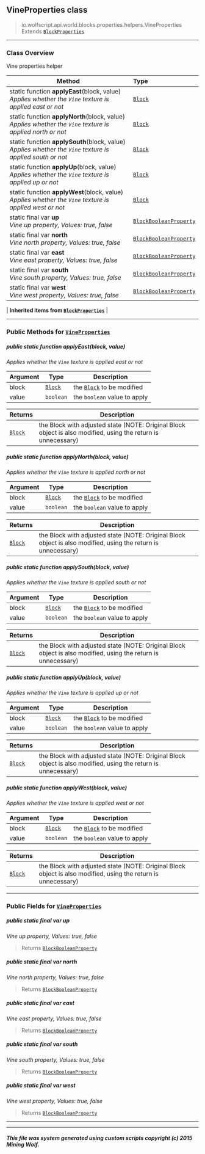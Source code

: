 ## VineProperties __class__

>io.wolfscript.api.world.blocks.properties.helpers.VineProperties
>Extends [`BlockProperties`](BlockProperties.md)

---

### Class Overview

Vine properties helper

Method | Type   
--- | :--- 
static function __applyEast__(block, value) <br> _Applies whether the `Vine` texture is applied east or not_ | [`Block`](../../Block.md)
static function __applyNorth__(block, value) <br> _Applies whether the `Vine` texture is applied north or not_ | [`Block`](../../Block.md)
static function __applySouth__(block, value) <br> _Applies whether the `Vine` texture is applied south or not_ | [`Block`](../../Block.md)
static function __applyUp__(block, value) <br> _Applies whether the `Vine` texture is applied up or not_ | [`Block`](../../Block.md)
static function __applyWest__(block, value) <br> _Applies whether the `Vine` texture is applied west or not_ | [`Block`](../../Block.md)
static final var __up__ <br> _Vine up property, Values: true, false_ | [`BlockBooleanProperty`](../BlockBooleanProperty.md)
static final var __north__ <br> _Vine north property, Values: true, false_ | [`BlockBooleanProperty`](../BlockBooleanProperty.md)
static final var __east__ <br> _Vine east property, Values: true, false_ | [`BlockBooleanProperty`](../BlockBooleanProperty.md)
static final var __south__ <br> _Vine south property, Values: true, false_ | [`BlockBooleanProperty`](../BlockBooleanProperty.md)
static final var __west__ <br> _Vine west property, Values: true, false_ | [`BlockBooleanProperty`](../BlockBooleanProperty.md)
 |
__Inherited items from [`BlockProperties`](BlockProperties.md)__ |





---


### Public Methods for [`VineProperties`](VineProperties.md)

##### <a id='applyeast'></a>public static function __applyEast__(block, value)

_Applies whether the `Vine` texture is applied east or not_

Argument | Type | Description  
--- | --- | --- 
block | [`Block`](../../Block.md) | the [`Block`](../../Block.md) to be modified
value | `boolean` | the `boolean` value to apply

Returns | Description
--- | --- 
[`Block`](../../Block.md) | the Block with adjusted state (NOTE: Original Block object is also modified, using the return is unnecessary)


##### <a id='applynorth'></a>public static function __applyNorth__(block, value)

_Applies whether the `Vine` texture is applied north or not_

Argument | Type | Description  
--- | --- | --- 
block | [`Block`](../../Block.md) | the [`Block`](../../Block.md) to be modified
value | `boolean` | the `boolean` value to apply

Returns | Description
--- | --- 
[`Block`](../../Block.md) | the Block with adjusted state (NOTE: Original Block object is also modified, using the return is unnecessary)


##### <a id='applysouth'></a>public static function __applySouth__(block, value)

_Applies whether the `Vine` texture is applied south or not_

Argument | Type | Description  
--- | --- | --- 
block | [`Block`](../../Block.md) | the [`Block`](../../Block.md) to be modified
value | `boolean` | the `boolean` value to apply

Returns | Description
--- | --- 
[`Block`](../../Block.md) | the Block with adjusted state (NOTE: Original Block object is also modified, using the return is unnecessary)


##### <a id='applyup'></a>public static function __applyUp__(block, value)

_Applies whether the `Vine` texture is applied up or not_

Argument | Type | Description  
--- | --- | --- 
block | [`Block`](../../Block.md) | the [`Block`](../../Block.md) to be modified
value | `boolean` | the `boolean` value to apply

Returns | Description
--- | --- 
[`Block`](../../Block.md) | the Block with adjusted state (NOTE: Original Block object is also modified, using the return is unnecessary)


##### <a id='applywest'></a>public static function __applyWest__(block, value)

_Applies whether the `Vine` texture is applied west or not_

Argument | Type | Description  
--- | --- | --- 
block | [`Block`](../../Block.md) | the [`Block`](../../Block.md) to be modified
value | `boolean` | the `boolean` value to apply

Returns | Description
--- | --- 
[`Block`](../../Block.md) | the Block with adjusted state (NOTE: Original Block object is also modified, using the return is unnecessary)


---

### Public Fields for [`VineProperties`](VineProperties.md)

##### <a id='up'></a>public static final var __up__

_Vine up property, Values: true, false_

>Returns
>  [`BlockBooleanProperty`](../BlockBooleanProperty.md)

##### <a id='north'></a>public static final var __north__

_Vine north property, Values: true, false_

>Returns
>  [`BlockBooleanProperty`](../BlockBooleanProperty.md)

##### <a id='east'></a>public static final var __east__

_Vine east property, Values: true, false_

>Returns
>  [`BlockBooleanProperty`](../BlockBooleanProperty.md)

##### <a id='south'></a>public static final var __south__

_Vine south property, Values: true, false_

>Returns
>  [`BlockBooleanProperty`](../BlockBooleanProperty.md)

##### <a id='west'></a>public static final var __west__

_Vine west property, Values: true, false_

>Returns
>  [`BlockBooleanProperty`](../BlockBooleanProperty.md)

---


---


##### This file was system generated using custom scripts copyright (c) 2015 Mining Wolf.
	

